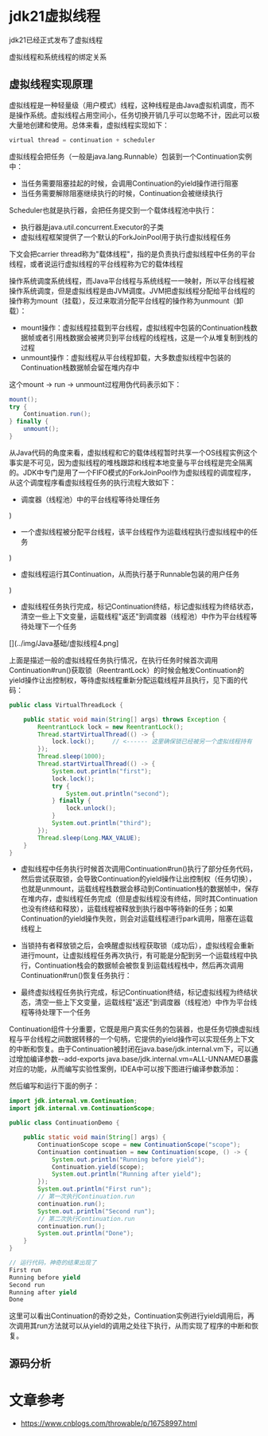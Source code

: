 # jdk21虚拟线程
jdk21已经正式发布了虚拟线程

虚拟线程和系统线程的绑定关系
[](../img/Java基础/虚拟线程和系统线程.png)

## 虚拟线程实现原理
虚拟线程是一种轻量级（用户模式）线程，这种线程是由Java虚拟机调度，而不是操作系统。虚拟线程占用空间小，任务切换开销几乎可以忽略不计，因此可以极大量地创建和使用。总体来看，虚拟线程实现如下：

```java
virtual thread = continuation + scheduler
```

虚拟线程会把任务（一般是java.lang.Runnable）包装到一个Continuation实例中：

- 当任务需要阻塞挂起的时候，会调用Continuation的yield操作进行阻塞
- 当任务需要解除阻塞继续执行的时候，Continuation会被继续执行

Scheduler也就是执行器，会把任务提交到一个载体线程池中执行：

- 执行器是java.util.concurrent.Executor的子类
- 虚拟线程框架提供了一个默认的ForkJoinPool用于执行虚拟线程任务

下文会把carrier thread称为"载体线程"，指的是负责执行虚拟线程中任务的平台线程，或者说运行虚拟线程的平台线程称为它的载体线程

操作系统调度系统线程，而Java平台线程与系统线程一一映射，所以平台线程被操作系统调度，但是虚拟线程是由JVM调度。JVM把虚拟线程分配给平台线程的操作称为mount（挂载），反过来取消分配平台线程的操作称为unmount（卸载）：

- mount操作：虚拟线程挂载到平台线程，虚拟线程中包装的Continuation栈数据帧或者引用栈数据会被拷贝到平台线程的线程栈，这是一个从堆复制到栈的过程
- unmount操作：虚拟线程从平台线程卸载，大多数虚拟线程中包装的Continuation栈数据帧会留在堆内存中

这个mount -> run -> unmount过程用伪代码表示如下：

```java
mount();
try {
    Continuation.run();
} finally {
    unmount();
}
```

从Java代码的角度来看，虚拟线程和它的载体线程暂时共享一个OS线程实例这个事实是不可见，因为虚拟线程的堆栈跟踪和线程本地变量与平台线程是完全隔离的。JDK中专门是用了一个FIFO模式的ForkJoinPool作为虚拟线程的调度程序，从这个调度程序看虚拟线程任务的执行流程大致如下：

- 调度器（线程池）中的平台线程等待处理任务

[](../img/Java基础/调度器中的平台线程等待处理任务.png))

- 一个虚拟线程被分配平台线程，该平台线程作为运载线程执行虚拟线程中的任务

[](../img/Java基础/虚拟线程2.png))

- 虚拟线程运行其Continuation，从而执行基于Runnable包装的用户任务

[](../img/Java基础/虚拟线程3.png))

- 虚拟线程任务执行完成，标记Continuation终结，标记虚拟线程为终结状态，清空一些上下文变量，运载线程"返还"到调度器（线程池）中作为平台线程等待处理下一个任务

[](../img/Java基础/虚拟线程4.png]

上面是描述一般的虚拟线程任务执行情况，在执行任务时候首次调用Continuation#run()获取锁（ReentrantLock）的时候会触发Continuation的yield操作让出控制权，等待虚拟线程重新分配运载线程并且执行，见下面的代码：

```java
public class VirtualThreadLock {

    public static void main(String[] args) throws Exception {
        ReentrantLock lock = new ReentrantLock();
        Thread.startVirtualThread(() -> {
            lock.lock();     // <------ 这里确保锁已经被另一个虚拟线程持有
        });
        Thread.sleep(1000);
        Thread.startVirtualThread(() -> {
            System.out.println("first");
            lock.lock();
            try {
                System.out.println("second");
            } finally {
                lock.unlock();
            }
            System.out.println("third");
        });
        Thread.sleep(Long.MAX_VALUE);
    }
}
```

- 虚拟线程中任务执行时候首次调用Continuation#run()执行了部分任务代码，然后尝试获取锁，会导致Continuation的yield操作让出控制权（任务切换），也就是unmount，运载线程栈数据会移动到Continuation栈的数据帧中，保存在堆内存，虚拟线程任务完成（但是虚拟线程没有终结，同时其Continuation也没有终结和释放），运载线程被释放到执行器中等待新的任务；如果Continuation的yield操作失败，则会对运载线程进行park调用，阻塞在运载线程上

[](../img/Java基础/虚拟线程5.png)

- 当锁持有者释放锁之后，会唤醒虚拟线程获取锁（成功后），虚拟线程会重新进行mount，让虚拟线程任务再次执行，有可能是分配到另一个运载线程中执行，Continuation栈会的数据帧会被恢复到运载线程栈中，然后再次调用Continuation#run()恢复任务执行：

[](../img/Java基础/虚拟线程6.png)

- 最终虚拟线程任务执行完成，标记Continuation终结，标记虚拟线程为终结状态，清空一些上下文变量，运载线程"返还"到调度器（线程池）中作为平台线程等待处理下一个任务

Continuation组件十分重要，它既是用户真实任务的包装器，也是任务切换虚拟线程与平台线程之间数据转移的一个句柄，它提供的yield操作可以实现任务上下文的中断和恢复。由于Continuation被封闭在java.base/jdk.internal.vm下，可以通过增加编译参数--add-exports java.base/jdk.internal.vm=ALL-UNNAMED暴露对应的功能，从而编写实验性案例，IDEA中可以按下图进行编译参数添加：

[](../img/Java基础/虚拟线程7.png)

然后编写和运行下面的例子：

```java
import jdk.internal.vm.Continuation;
import jdk.internal.vm.ContinuationScope;

public class ContinuationDemo {

    public static void main(String[] args) {
        ContinuationScope scope = new ContinuationScope("scope");
        Continuation continuation = new Continuation(scope, () -> {
            System.out.println("Running before yield");
            Continuation.yield(scope);
            System.out.println("Running after yield");
        });
        System.out.println("First run");
        // 第一次执行Continuation.run
        continuation.run();
        System.out.println("Second run");
        // 第二次执行Continuation.run
        continuation.run();
        System.out.println("Done");
    }
}

// 运行代码，神奇的结果出现了
First run
Running before yield
Second run
Running after yield
Done

```
这里可以看出Continuation的奇妙之处，Continuation实例进行yield调用后，再次调用其run方法就可以从yield的调用之处往下执行，从而实现了程序的中断和恢复。

## 源码分析


# 文章参考
- https://www.cnblogs.com/throwable/p/16758997.html